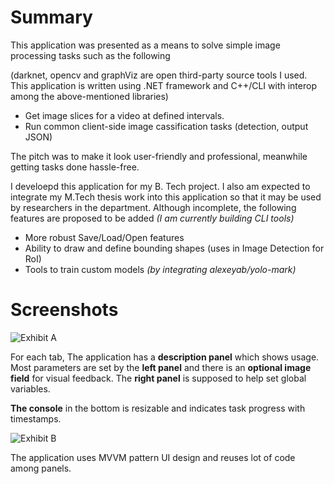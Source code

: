 # Summary

This application was presented as a means to solve simple image processing tasks such as the following 

(darknet, opencv and graphViz are open third-party source tools I used. This application is written using .NET framework and C++/CLI with interop among the above-mentioned libraries)

- Get image slices for a video at defined intervals.
- Run common client-side image cassification tasks (detection, output JSON)

The pitch was to make it look user-friendly and professional, meanwhile getting tasks done hassle-free.

I develoepd this application for my B. Tech project. I also am expected to integrate my M.Tech thesis work into this application so that it may be used by researchers in the department. Although incomplete, the following features are proposed to be added *(I am currently building CLI tools)*

- More robust Save/Load/Open features
- Ability to draw and define bounding shapes (uses in Image Detection for RoI)
- Tools to train custom models *(by integrating alexeyab/yolo-mark)* 

# Screenshots

![Exhibit A](./Gallery/Exhibiut2.png)

For each tab, The application has a **description panel** which shows usage. Most parameters are set by the **left panel** and there is an **optional image field** for visual feedback. The **right panel** is supposed to help set global variables.

**The console** in the bottom is resizable and indicates task progress with timestamps.

![Exhibit B](./Gallery/Exhibiut3.png)

The application uses MVVM pattern UI design and reuses lot of code among panels.